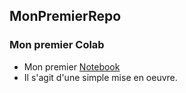 ## MonPremierRepo

### Mon premier Colab
- Mon premier [Notebook](https://colab.research.google.com/drive/1JOTKIQZzjdVHYp-8wWn6I9Ssr3gtSixK?usp=sharing)
- Il s'agit d'une simple mise en oeuvre.
